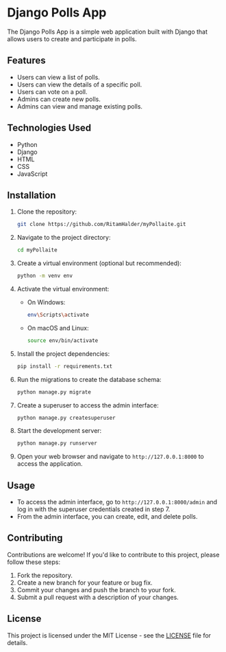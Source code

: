# Django Polls App

The Django Polls App is a simple web application built with Django that allows users to create and participate in polls.

## Features

- Users can view a list of polls.
- Users can view the details of a specific poll.
- Users can vote on a poll.
- Admins can create new polls.
- Admins can view and manage existing polls.

## Technologies Used

- Python
- Django
- HTML
- CSS
- JavaScript

## Installation

1. Clone the repository:

    ```bash
    git clone https://github.com/RitamHalder/myPollaite.git
    ```

2. Navigate to the project directory:

    ```bash
    cd myPollaite
    ```

3. Create a virtual environment (optional but recommended):

    ```bash
    python -m venv env
    ```

4. Activate the virtual environment:

    - On Windows:

        ```bash
        env\Scripts\activate
        ```

    - On macOS and Linux:

        ```bash
        source env/bin/activate
        ```

5. Install the project dependencies:

    ```bash
    pip install -r requirements.txt
    ```

6. Run the migrations to create the database schema:

    ```bash
    python manage.py migrate
    ```

7. Create a superuser to access the admin interface:

    ```bash
    python manage.py createsuperuser
    ```

8. Start the development server:

    ```bash
    python manage.py runserver
    ```

9. Open your web browser and navigate to `http://127.0.0.1:8000` to access the application.

## Usage

- To access the admin interface, go to `http://127.0.0.1:8000/admin` and log in with the superuser credentials created in step 7.
- From the admin interface, you can create, edit, and delete polls.

## Contributing

Contributions are welcome! If you'd like to contribute to this project, please follow these steps:

1. Fork the repository.
2. Create a new branch for your feature or bug fix.
3. Commit your changes and push the branch to your fork.
4. Submit a pull request with a description of your changes.

## License

This project is licensed under the MIT License - see the [LICENSE](LICENSE) file for details.

